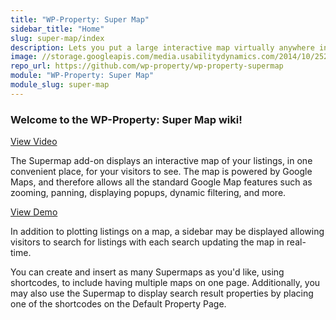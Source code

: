 ```yaml
---
title: "WP-Property: Super Map"
sidebar_title: "Home"
slug: super-map/index
description: Lets you put a large interactive map virtually anywhere in your WordPress setup. The map lets your visitors quickly view the location of all your properties, and filter them down by attributes.
image: //storage.googleapis.com/media.usabilitydynamics.com/2014/10/25206560-wpproperty-extension-super_map-icon-300x300.png
repo_url: https://github.com/wp-property/wp-property-supermap
module: "WP-Property: Super Map"
module_slug: super-map
---
```


### Welcome to the WP-Property: Super Map wiki!

[View Video](https://www.youtube.com/embed/mkXCOPqDzHU?feature=oembed)

The Supermap add-on displays an interactive map of your listings, in one convenient place, for your visitors to see. The map is powered by Google Maps, and therefore allows all the standard Google Map features such as zooming, panning, displaying popups, dynamic filtering, and more.

[View Demo](https://demo.usabilitydynamics.com/avalon/supermap/)

In addition to plotting listings on a map, a sidebar may be displayed allowing visitors to search for listings with each search updating the map in real-time.

You can create and insert as many Supermaps as you'd like, using shortcodes, to include having multiple maps on one page. Additionally, you may also use the Supermap to display search result properties by placing one of the shortcodes on the Default Property Page.
